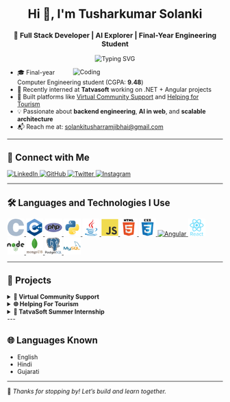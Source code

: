 <h1 align="center">Hi 👋, I'm Tusharkumar Solanki</h1>
<h3 align="center">🚀 Full Stack Developer | AI Explorer | Final-Year Engineering Student</h3>

<p align="center">
  <img src="https://readme-typing-svg.herokuapp.com?font=Fira+Code&size=22&pause=1000&center=true&vCenter=true&width=600&lines=Open+to+Internship+and+Full-Time+Opportunities" alt="Typing SVG" />
</p>

<img align="right" alt="Coding" width="350" src="https://cdn.dribbble.com/users/1162077/screenshots/3848914/programmer.gif" />

- 🎓 Final-year Computer Engineering student (CGPA: **9.48**)  
- 💼 Recently interned at **Tatvasoft** working on .NET + Angular projects  
- 🚀 Built platforms like [Virtual Community Support](https://github.com/solankitushar2404/Virtual-Community-Support.git) and [Helping for Tourism](https://github.com/solankitushar2404/Helping-For-Tourism.git)  
- 💡 Passionate about **backend engineering**, **AI in web**, and **scalable architecture**
- 📬 Reach me at: [solankitusharramjibhai@gmail.com](mailto:solankitusharramjibhai@gmail.com)

---

## 🔗 Connect with Me

<p align="left">
  <a href="https://linkedin.com/in/tusharkumarsolanki" target="_blank">
    <img src="https://raw.githubusercontent.com/rahuldkjain/github-profile-readme-generator/master/src/images/icons/Social/linked-in-alt.svg" alt="LinkedIn" height="30" width="40" />
  </a>
  <a href="https://github.com/solankitushar2404" target="_blank">
    <img src="https://cdn.jsdelivr.net/npm/simple-icons@3.0.1/icons/github.svg" alt="GitHub" height="30" width="40" />
  </a>
  <a href="https://twitter.com/solanki_tushar7" target="_blank">
    <img src="https://raw.githubusercontent.com/rahuldkjain/github-profile-readme-generator/master/src/images/icons/Social/twitter.svg" alt="Twitter" height="30" width="40" />
  </a>
  <a href="https://instagram.com/tushar_solanki_67" target="_blank">
    <img src="https://raw.githubusercontent.com/rahuldkjain/github-profile-readme-generator/master/src/images/icons/Social/instagram.svg" alt="Instagram" height="30" width="40" />
  </a>
</p>

---


## 🛠️ Languages and Technologies I Use

<p align="left">
  <a href="https://www.cprogramming.com/" target="_blank">
    <img src="https://raw.githubusercontent.com/devicons/devicon/master/icons/c/c-original.svg" width="40" height="40" alt="C" />
  </a>
  <a href="https://www.w3schools.com/cpp/" target="_blank">
    <img src="https://raw.githubusercontent.com/devicons/devicon/master/icons/cplusplus/cplusplus-original.svg" width="40" height="40" alt="C++" />
  </a>
  <a href="https://www.php.net/" target="_blank">
    <img src="https://raw.githubusercontent.com/devicons/devicon/master/icons/php/php-original.svg" width="40" height="40" alt="PHP" />
  </a>
  <a href="https://www.python.org/" target="_blank">
    <img src="https://raw.githubusercontent.com/devicons/devicon/master/icons/python/python-original.svg" width="40" height="40" alt="Python" />
  </a>
  <a href="https://www.java.com/" target="_blank">
    <img src="https://raw.githubusercontent.com/devicons/devicon/master/icons/java/java-original.svg" width="40" height="40" alt="Java" />
  </a>
  <a href="https://developer.mozilla.org/en-US/docs/Web/JavaScript" target="_blank">
    <img src="https://raw.githubusercontent.com/devicons/devicon/master/icons/javascript/javascript-original.svg" width="40" height="40" alt="JavaScript" />
  </a>
  <a href="https://www.w3schools.com/html/" target="_blank">
    <img src="https://raw.githubusercontent.com/devicons/devicon/master/icons/html5/html5-original-wordmark.svg" width="40" height="40" alt="HTML5" />
  </a>
  <a href="https://www.w3schools.com/css/" target="_blank">
    <img src="https://raw.githubusercontent.com/devicons/devicon/master/icons/css3/css3-original-wordmark.svg" width="40" height="40" alt="CSS3" />
  </a>
  <a href="https://angular.io/" target="_blank">
    <img src="https://angular.io/assets/images/logos/angular/angular.svg" width="40" height="40" alt="Angular" />
  </a>
  <a href="https://reactjs.org/" target="_blank">
    <img src="https://raw.githubusercontent.com/devicons/devicon/master/icons/react/react-original-wordmark.svg" width="40" height="40" alt="React" />
  </a>
  <a href="https://nodejs.org/" target="_blank">
    <img src="https://raw.githubusercontent.com/devicons/devicon/master/icons/nodejs/nodejs-original-wordmark.svg" width="40" height="40" alt="Node.js" />
  </a>
  <a href="https://www.mongodb.com/" target="_blank">
    <img src="https://raw.githubusercontent.com/devicons/devicon/master/icons/mongodb/mongodb-original-wordmark.svg" width="40" height="40" alt="MongoDB" />
  </a>
  <a href="https://www.postgresql.org/" target="_blank">
    <img src="https://raw.githubusercontent.com/devicons/devicon/master/icons/postgresql/postgresql-original-wordmark.svg" width="40" height="40" alt="PostgreSQL" />
  </a>
  <a href="https://www.mysql.com/" target="_blank">
    <img src="https://raw.githubusercontent.com/devicons/devicon/master/icons/mysql/mysql-original-wordmark.svg" width="40" height="40" alt="MySQL" />
  </a>
</p>

---

## 📂 Projects

<details>
<summary><strong>🔗 Virtual Community Support</strong></summary>

- Built with **.NET Core**, **Angular**, **PostgreSQL**, **Entity Framework**  
- Platform that lets organizations launch and manage CSR missions  
- 🔗 [GitHub Repo](https://github.com/solankitushar2404/Virtual-Community-Support.git)

</details>

<details>
<summary><strong>🌐 Helping For Tourism</strong></summary>

- Built with **MERN Stack**, **Google Maps API**, **Cloudinary**, **Tailwind CSS**  
- A tourism assistant platform with reviews, wishlist, dashboard, admin panel  
- 🔗 [GitHub Repo](https://github.com/solankitushar2404/Helping-For-Tourism.git)

</details>

<details>
<summary><strong>🧪 TatvaSoft Summer Internship</strong></summary>

- 15-day remote internship on CSR web development  
- Designed Angular UI, implemented Web API authentication, and used AWS for deployment  
- 🔗 [GitHub Repo](https://github.com/solankitushar2404/TatvaSoft_Summer_Internship.git)

</details>
---

## 🌐 Languages Known

- English  
- Hindi  
- Gujarati  

---

🙌 *Thanks for stopping by! Let’s build and learn together.*


